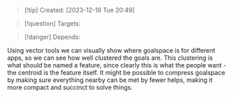 
>[!tip] Created: [2023-12-19 Tue 20:49]

>[!question] Targets: 

>[!danger] Depends: 

Using vector tools we can visually show where goalspace is for different apps, so we can see how well clustered the goals are.  This clustering is what should be named a feature, since clearly this is what the people want - the centroid is the feature itself.  It might be possible to compress goalspace by making sure everything nearby can be met by fewer helps, making it more compact and succinct to solve things.